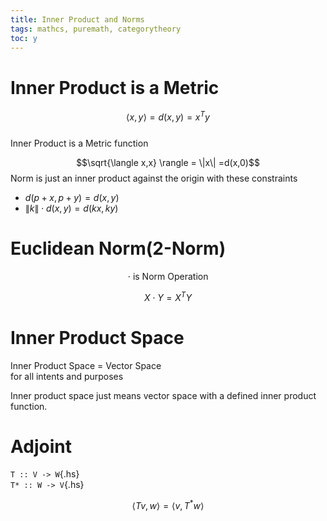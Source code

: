 ```yaml
---
title: Inner Product and Norms
tags: mathcs, puremath, categorytheory
toc: y
---
```

# Inner Product is a Metric

 $$\langle x,y \rangle = d(x,y) = x^T y$$  
 Inner Product is a Metric function

$$\sqrt{\langle x,x} \rangle = \|x\| =d(x,0)$$
Norm is just an inner product against the origin with these constraints  

* $d(p+x,p+y) = d(x,y)$  
* $\|k\| \cdot d(x,y) = d(kx,ky)$



# Euclidean Norm(2-Norm)

$$\cdot \text{ is Norm Operation}$$

$$X \cdot Y = X^T Y$$

# Inner Product Space

Inner Product Space = Vector Space  
for all intents and purposes

Inner product space just means vector space with a defined inner product function.  

# Adjoint

`T :: V -> W`{.hs}  
`T* :: W -> V`{.hs}  

$$\langle Tv, w \rangle = \langle v, T^* w \rangle$$